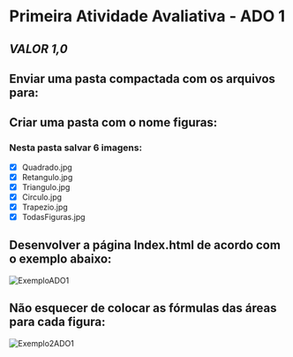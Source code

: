# Primeira Atividade Avaliativa - ADO 1
 
 ## **_VALOR 1,0_**

 ## Enviar uma pasta compactada com os arquivos para:
 
## Criar uma pasta com o nome figuras:

### Nesta pasta salvar 6 imagens:

- [x] Quadrado.jpg
- [x] Retangulo.jpg
- [x] Triangulo.jpg
- [x] Circulo.jpg
- [x] Trapezio.jpg
- [x] TodasFiguras.jpg

## Desenvolver a página Index.html de acordo com o exemplo abaixo:

![ExemploADO1](https://user-images.githubusercontent.com/48605430/91501668-8c9f1700-e89c-11ea-9ccf-3814a3194762.png)


## Não esquecer de colocar as fórmulas das áreas para cada figura:

![Exemplo2ADO1](https://user-images.githubusercontent.com/48605430/91501775-c2dc9680-e89c-11ea-88b6-4835f81d0ec9.png)

